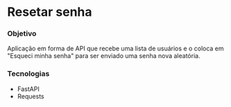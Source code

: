 # Resetar senha

### Objetivo
Aplicação em forma de API que recebe uma lista de usuários e o coloca em "Esqueci minha senha" para ser enviado uma senha nova aleatória.

### Tecnologias
* FastAPI
* Requests
